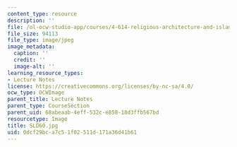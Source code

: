 ```yaml
---
content_type: resource
description: ''
file: /ol-ocw-studio-app/courses/4-614-religious-architecture-and-islamic-cultures-fall-2002/0dcf29bca7c51f02511d171a36d41b61_SLD60.jpg
file_size: 94113
file_type: image/jpeg
image_metadata:
  caption: ''
  credit: ''
  image-alt: ''
learning_resource_types:
- Lecture Notes
license: https://creativecommons.org/licenses/by-nc-sa/4.0/
ocw_type: OCWImage
parent_title: Lecture Notes
parent_type: CourseSection
parent_uid: 68abeaab-4eff-532c-e858-18d3ffb567bd
resourcetype: Image
title: SLD60.jpg
uid: 0dcf29bc-a7c5-1f02-511d-171a36d41b61
---
```

